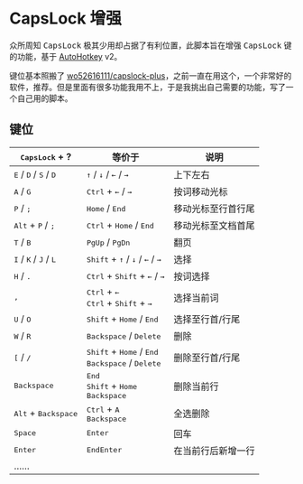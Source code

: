 # CapsLock 增强

众所周知 <kbd>CapsLock</kbd> 极其少用却占据了有利位置，此脚本旨在增强 <kbd>CapsLock</kbd> 键的功能，基于 [AutoHotkey](https://www.autohotkey.com/) v2。

键位基本照搬了 [wo52616111/capslock-plus](https://github.com/wo52616111/capslock-plus)，之前一直在用这个，一个非常好的软件，推荐。但是里面有很多功能我用不上，于是我挑出自己需要的功能，写了一个自己用的脚本。

## 键位

| <kbd>CapsLock</kbd> + ? | 等价于 | 说明 |
| --- | --- | --- |
| <kbd>E</kbd> / <kbd>D</kbd> / <kbd>S</kbd> / <kbd>D</kbd> | <kbd>↑</kbd> / <kbd>↓</kbd> / <kbd>←</kbd> / <kbd>→</kbd> | 上下左右 |
| <kbd>A</kbd> / <kbd>G</kbd> | <kbd>Ctrl</kbd> + <kbd>←</kbd> / <kbd>→</kbd> | 按词移动光标  |
| <kbd>P</kbd> / <kbd>;</kbd> | <kbd>Home</kbd> / <kbd>End</kbd> | 移动光标至行首行尾 |
| <kbd>Alt</kbd> + <kbd>P</kbd> / <kbd>;</kbd> | <kbd>Ctrl</kbd> + <kbd>Home</kbd> / <kbd>End</kbd> | 移动光标至文档首尾 |
| <kbd>T</kbd> / <kbd>B</kbd> | <kbd>PgUp</kbd> / <kbd>PgDn</kbd> | 翻页 |
| <kbd>I</kbd> / <kbd>K</kbd> / <kbd>J</kbd> / <kbd>L</kbd> | <kbd>Shift</kbd> + <kbd>↑</kbd> / <kbd>↓</kbd> / <kbd>←</kbd> / <kbd>→</kbd> | 选择 |
| <kbd>H</kbd> / <kbd>.</kbd> | <kbd>Ctrl</kbd> + <kbd>Shift</kbd> + <kbd>←</kbd> / <kbd>→</kbd> | 按词选择 |
| <kbd>,</kbd> | <kbd>Ctrl</kbd> + <kbd>←</kbd><br><kbd>Ctrl</kbd> + <kbd>Shift</kbd> + <kbd>→</kbd> | 选择当前词 |
| <kbd>U</kbd> / <kbd>O</kbd> | <kbd>Shift</kbd> + <kbd>Home</kbd> / <kbd>End</kbd> | 选择至行首/行尾 |
| <kbd>W</kbd> / <kbd>R</kbd> | <kbd>Backspace</kbd> / <kbd>Delete</kbd> | 删除 |
| <kbd>\[</kbd> / <kbd>/</kbd> | <kbd>Shift</kbd> + <kbd>Home</kbd> / <kbd>End</kbd><br><kbd>Backspace</kbd> / <kbd>Delete</kbd> | 删除至行首/行尾 |
| <kbd>Backspace</kbd> | <kbd>End</kbd><br><kbd>Shift</kbd> + <kbd>Home</kbd><br><kbd>Backspace</kbd> | 删除当前行 |
| <kbd>Alt</kbd> + <kbd>Backspace</kbd> | <kbd>Ctrl</kbd> + <kbd>A</kbd><br><kbd>Backspace</kbd> | 全选删除 |
| <kbd>Space</kbd> | <kbd>Enter</kbd> | 回车 |
| <kbd>Enter</kbd> | <kbd>End</kbd><kbd>Enter</kbd> | 在当前行后新增一行 |
| …… |  |  |
